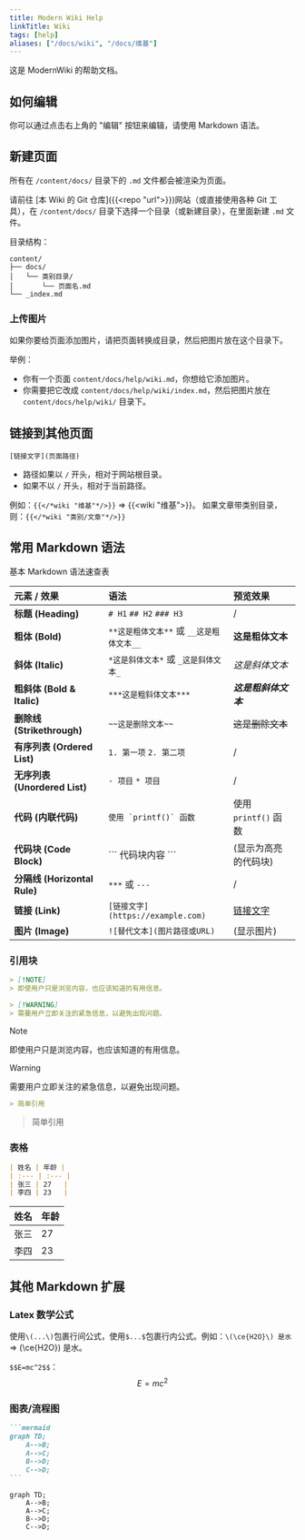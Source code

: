 ```yaml
---
title: Modern Wiki Help
linkTitle: Wiki
tags: [help]
aliases: ["/docs/wiki", "/docs/维基"]
---
```


这是 ModernWiki 的帮助文档。

## 如何编辑

你可以通过点击右上角的 "编辑" 按钮来编辑，请使用 Markdown 语法。

## 新建页面

所有在 `/content/docs/` 目录下的 `.md` 文件都会被渲染为页面。

请前往 [本 Wiki 的 Git 仓库]({{<repo "url">}})网站（或直接使用各种 Git 工具），在 `/content/docs/` 目录下选择一个目录（或新建目录），在里面新建 `.md` 文件。

目录结构：

```
content/
├── docs/
│   └── 类别目录/
│       └── 页面名.md
└── _index.md
```

### 上传图片

如果你要给页面添加图片，请把页面转换成目录，然后把图片放在这个目录下。

举例：

- 你有一个页面 `content/docs/help/wiki.md`，你想给它添加图片。
- 你需要把它改成 `content/docs/help/wiki/index.md`，然后把图片放在 `content/docs/help/wiki/` 目录下。

## 链接到其他页面

`[链接文字](页面路径)`

- 路径如果以 `/` 开头，相对于网站根目录。
- 如果不以 `/` 开头，相对于当前路径。

例如：`{{</*wiki "维基"*/>}}` => {{<wiki "维基">}}。
如果文章带类别目录，则：`{{</*wiki "类别/文章"*/>}}`

## 常用 Markdown 语法

基本 Markdown 语法速查表

| 元素 / 效果                   | 语法                                     | 预览效果                        |
| :---------------------------- | :--------------------------------------- | :------------------------------ |
| **标题 (Heading)**            | `# H1` `## H2` `### H3`                  | /                               |
| **粗体 (Bold)**               | `**这是粗体文本**` 或 `__这是粗体文本__` | **这是粗体文本**                |
| **斜体 (Italic)**             | `*这是斜体文本*` 或 `_这是斜体文本_`     | _这是斜体文本_                  |
| **粗斜体 (Bold & Italic)**    | `***这是粗斜体文本***`                   | **_这是粗斜体文本_**            |
| **删除线 (Strikethrough)**    | `~~这是删除文本~~`                       | ~~这是删除文本~~                |
| **有序列表 (Ordered List)**   | `1. 第一项` `2. 第二项`                  | /                               |
| **无序列表 (Unordered List)** | `- 项目` `* 项目`                        | /                               |
| **代码 (内联代码)**           | `` 使用 `printf()` 函数 ``               | 使用 `printf()` 函数            |
| **代码块 (Code Block)**       | \`\`\` 代码块内容 \`\`\`                 | (显示为高亮的代码块)            |
| **分隔线 (Horizontal Rule)**  | `***` 或 `---`                           | /                               |
| **链接 (Link)**               | `[链接文字](https://example.com)`        | [链接文字](https://example.com) |
| **图片 (Image)**              | `![替代文本](图片路径或URL)`             | (显示图片)                      |

### 引用块

```markdown {filename=Markdown}
> [!NOTE]
> 即使用户只是浏览内容，也应该知道的有用信息。

> [!WARNING]
> 需要用户立即关注的紧急信息，以避免出现问题。
```

> [!NOTE]
> 即使用户只是浏览内容，也应该知道的有用信息。

> [!WARNING]
> 需要用户立即关注的紧急信息，以避免出现问题。

```markdown {filename=Markdown}
> 简单引用
```

> 简单引用

### 表格

```markdown {filename=Markdown}
| 姓名 | 年龄 |
| :--- | :--- |
| 张三 | 27   |
| 李四 | 23   |
```

| 姓名 | 年龄 |
| :--- | :--- |
| 张三 | 27   |
| 李四 | 23   |

## 其他 Markdown 扩展

### Latex 数学公式

使用`\(...\)`包裹行间公式，使用`$...$`包裹行内公式。例如：`\(\ce{H2O}\) 是水` => \(\ce{H2O}\) 是水。

`$$E=mc^2$$`： $$E=mc^2$$

### 图表/流程图

````markdown {filename=Markdown}
```mermaid
graph TD;
    A-->B;
    A-->C;
    B-->D;
    C-->D;
```
````

```mermaid
graph TD;
    A-->B;
    A-->C;
    B-->D;
    C-->D;
```
